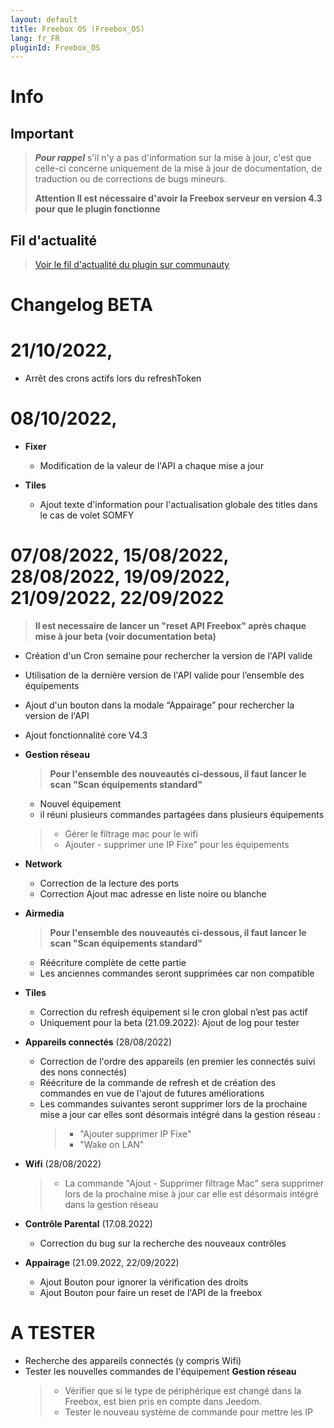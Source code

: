 ```yaml
---
layout: default
title: Freebox OS (Freebox_OS)
lang: fr_FR
pluginId: Freebox_OS
---
```


# Info

## Important

> **_Pour rappel_** s'il n'y a pas d'information sur la mise à jour, c'est que celle-ci concerne uniquement de la mise à jour de documentation, de traduction ou de corrections de bugs mineurs.
>
> **Attention Il est nécessaire d'avoir la Freebox serveur en version 4.3 pour que le plugin fonctionne**

## Fil d'actualité

> [Voir le fil d'actualité du plugin sur communauty](https://community.jeedom.com/t/info-plugin-freebox-mise-a-jour-des-composants-de-la-delta-tiles-systeme/30673)

# Changelog BETA

# 21/10/2022,

- Arrêt des crons actifs lors du refreshToken

# 08/10/2022,

- **Fixer**

  - Modification de la valeur de l'API a chaque mise a jour


- **Tiles**

  - Ajout texte d'information pour l'actualisation globale des titles dans le cas de volet SOMFY


# 07/08/2022, 15/08/2022, 28/08/2022, 19/09/2022, 21/09/2022, 22/09/2022

 > **Il est necessaire de lancer un "reset API Freebox" après chaque mise à jour beta (voir documentation beta)** 

- Création d'un Cron semaine pour rechercher la version de l'API valide
- Utilisation de la dernière version de l'API valide pour l’ensemble des équipements
- Ajout d'un bouton dans la modale “Appairage” pour rechercher la version de l'API
- Ajout fonctionnalité core V4.3


- **Gestion réseau**

  > **Pour l'ensemble des nouveautés ci-dessous, il faut lancer le scan "Scan équipements standard"**

  - Nouvel équipement
  - il réuni plusieurs commandes partagées dans plusieurs équipements

  > - Gérer le filtrage mac pour le wifi
  > - Ajouter - supprimer une IP Fixe” pour les équipements

- **Network**

  - Correction de la lecture des ports
  - Correction Ajout mac adresse en liste noire ou blanche

- **Airmedia**

  > **Pour l'ensemble des nouveautés ci-dessous, il faut lancer le scan "Scan équipements standard"**

    - Réécriture complète de cette partie
    - Les anciennes commandes seront supprimées car non compatible

- **Tiles**

  - Correction du refresh équipement si le cron global n’est pas actif
  - Uniquement pour la beta (21.09.2022): Ajout de log pour tester

- **Appareils connectés** (28/08/2022)

  - Correction de l'ordre des appareils (en premier les connectés suivi des nons connectés)
  - Réécriture de la commande de refresh et de création des commandes en vue de l'ajout de futures améliorations
  - Les commandes suivantes seront supprimer lors de la prochaine mise a jour car elles sont désormais intégré dans la gestion réseau :
    > - "Ajouter supprimer IP Fixe"
    > - "Wake on LAN"

- **Wifi** (28/08/2022)

  > - La commande "Ajout - Supprimer filtrage Mac" sera supprimer lors de la prochaine mise à jour car elle est désormais intégré dans la gestion réseau

- **Contrôle Parental** (17.08.2022)
  - Correction du bug sur la recherche des nouveaux contrôles


- **Appairage** (21.09.2022, 22/09/2022)
  - Ajout Bouton pour ignorer la vérification des droits 
  - Ajout Bouton pour faire un reset de l'API de la freebox



# A TESTER

- Recherche des appareils connectés (y compris Wifi)
- Tester les nouvelles commandes de l'équipement **Gestion réseau**
  > - Vérifier que si le type de périphérique est changé dans la Freebox, est bien pris en compte dans Jeedom.
  > - Tester le nouveau système de commande pour mettre les IP
